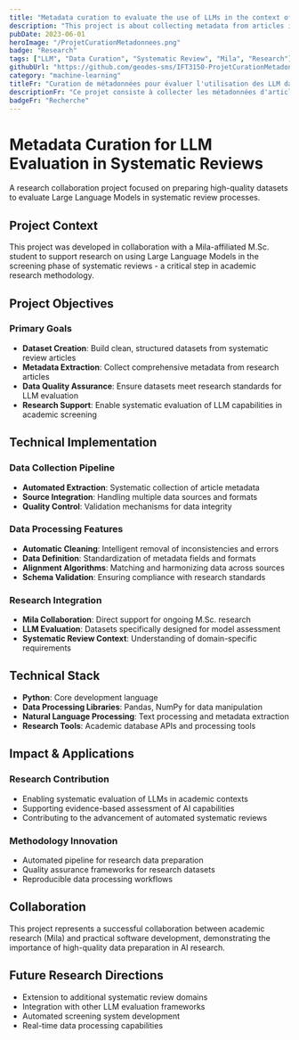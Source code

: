 ```yaml
---
title: "Metadata curation to evaluate the use of LLMs in the context of a systematic review"
description: "This project is about collecting metadata from articles in systematic reviews to create clean datasets. The developped program performs automatic data cleaning, definition, and alignment for all these articles. The datasets are used by a Mila-affiliated M.Sc. student to evaluate the use of LLMs in the screening phase of systematic review."
pubDate: 2023-06-01
heroImage: "/ProjetCurationMetadonnees.png"
badge: "Research"
tags: ["LLM", "Data Curation", "Systematic Review", "Mila", "Research"]
githubUrl: "https://github.com/geodes-sms/IFT3150-ProjetCurationMetadonnees"
category: "machine-learning"
titleFr: "Curation de métadonnées pour évaluer l'utilisation des LLM dans le contexte d'une revue systématique"
descriptionFr: "Ce projet consiste à collecter les métadonnées d'articles dans des revues systématiques pour créer des jeux de données propres. Le programme développé effectue un nettoyage automatique, une définition et un alignement des données pour tous ces articles. Les jeux de données sont utilisés par un étudiant à la maîtrise affilié à Mila pour évaluer l'utilisation des LLM dans la phase de sélection des revues systématiques."
badgeFr: "Recherche"
---
```


# Metadata Curation for LLM Evaluation in Systematic Reviews

A research collaboration project focused on preparing high-quality datasets to evaluate Large Language Models in systematic review processes.

## Project Context

This project was developed in collaboration with a Mila-affiliated M.Sc. student to support research on using Large Language Models in the screening phase of systematic reviews - a critical step in academic research methodology.

## Project Objectives

### Primary Goals
- **Dataset Creation**: Build clean, structured datasets from systematic review articles
- **Metadata Extraction**: Collect comprehensive metadata from research articles
- **Data Quality Assurance**: Ensure datasets meet research standards for LLM evaluation
- **Research Support**: Enable systematic evaluation of LLM capabilities in academic screening

## Technical Implementation

### Data Collection Pipeline
- **Automated Extraction**: Systematic collection of article metadata
- **Source Integration**: Handling multiple data sources and formats
- **Quality Control**: Validation mechanisms for data integrity

### Data Processing Features
- **Automatic Cleaning**: Intelligent removal of inconsistencies and errors
- **Data Definition**: Standardization of metadata fields and formats
- **Alignment Algorithms**: Matching and harmonizing data across sources
- **Schema Validation**: Ensuring compliance with research standards

### Research Integration
- **Mila Collaboration**: Direct support for ongoing M.Sc. research
- **LLM Evaluation**: Datasets specifically designed for model assessment
- **Systematic Review Context**: Understanding of domain-specific requirements

## Technical Stack

- **Python**: Core development language
- **Data Processing Libraries**: Pandas, NumPy for data manipulation
- **Natural Language Processing**: Text processing and metadata extraction
- **Research Tools**: Academic database APIs and processing tools

## Impact & Applications

### Research Contribution
- Enabling systematic evaluation of LLMs in academic contexts
- Supporting evidence-based assessment of AI capabilities
- Contributing to the advancement of automated systematic reviews

### Methodology Innovation
- Automated pipeline for research data preparation
- Quality assurance frameworks for research datasets
- Reproducible data processing workflows

## Collaboration

This project represents a successful collaboration between academic research (Mila) and practical software development, demonstrating the importance of high-quality data preparation in AI research.

## Future Research Directions

- Extension to additional systematic review domains
- Integration with other LLM evaluation frameworks
- Automated screening system development
- Real-time data processing capabilities